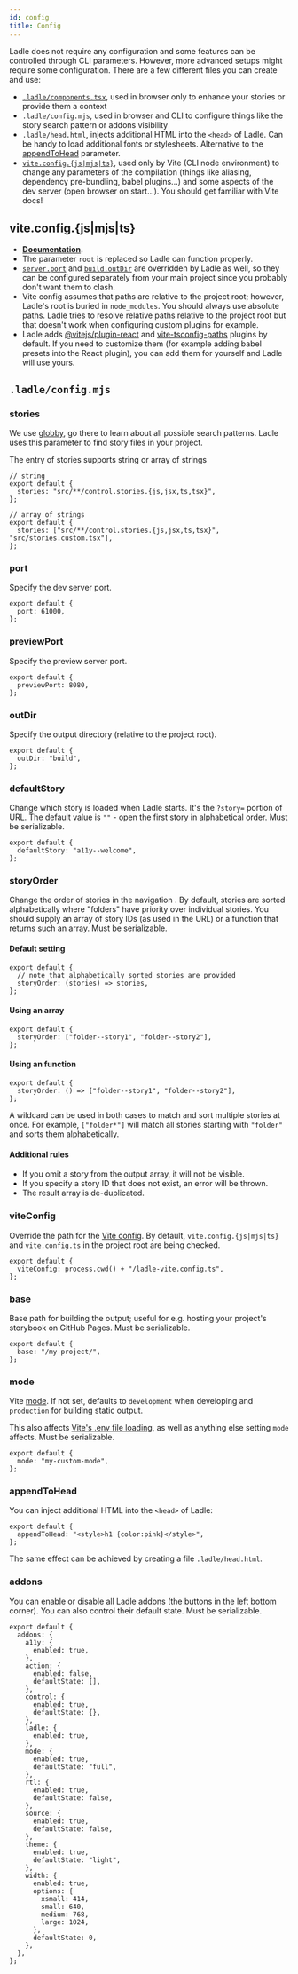 ```yaml
---
id: config
title: Config
---
```


Ladle does not require any configuration and some features can be controlled through CLI parameters. However, more advanced setups might require some configuration. There are a few different files you can create and use:

- [`.ladle/components.tsx`](./providers), used in browser only to enhance your stories or provide them a context
- `.ladle/config.mjs`, used in browser and CLI to configure things like the story search pattern or addons visibility
- `.ladle/head.html`, injects additional HTML into the `<head>` of Ladle. Can be handy to load additional fonts or stylesheets. Alternative to the [appendToHead](#appendtohead) parameter.
- [`vite.config.{js|mjs|ts}`](https://vitejs.dev/config/#config-file-resolving), used only by Vite (CLI node environment) to change any parameters of the compilation (things like aliasing, dependency pre-bundling, babel plugins...) and some aspects of the dev server (open browser on start...). You should get familiar with Vite docs!

## vite.config.{js|mjs|ts}

- **[Documentation](https://vitejs.dev/config).**
- The parameter `root` is replaced so Ladle can function properly.
- [`server.port`](https://vitejs.dev/config/#server-port) and [`build.outDir`](https://vitejs.dev/config/#build-outdir) are overridden by Ladle as well, so they can be configured separately from your main project since you probably don't want them to clash.
- Vite config assumes that paths are relative to the project root; however, Ladle's root is buried in `node_modules`. You should always use absolute paths. Ladle tries to resolve relative paths relative to the project root but that doesn't work when configuring custom plugins for example.
- Ladle adds [@vitejs/plugin-react](https://www.npmjs.com/package/@vitejs/plugin-react) and [vite-tsconfig-paths](https://www.npmjs.com/package/vite-tsconfig-paths) plugins by default. If you need to customize them (for example adding babel presets into the React plugin), you can add them for yourself and Ladle will use yours.

## `.ladle/config.mjs`

### stories

We use [globby](https://github.com/sindresorhus/globby), go there to learn about all possible search patterns. Ladle uses this parameter to find story files in your project.

The entry of stories supports string or array of strings

```tsx
// string
export default {
  stories: "src/**/control.stories.{js,jsx,ts,tsx}",
};

// array of strings
export default {
  stories: ["src/**/control.stories.{js,jsx,ts,tsx}", "src/stories.custom.tsx"],
};
```

### port

Specify the dev server port.

```tsx
export default {
  port: 61000,
};
```

### previewPort

Specify the preview server port.

```tsx
export default {
  previewPort: 8080,
};
```

### outDir

Specify the output directory (relative to the project root).

```tsx
export default {
  outDir: "build",
};
```

### defaultStory

Change which story is loaded when Ladle starts. It's the `?story=` portion of URL. The default value is `""` - open the first story in alphabetical order. Must be serializable.

```tsx
export default {
  defaultStory: "a11y--welcome",
};
```

### storyOrder

Change the order of stories in the navigation . By default, stories are sorted alphabetically where "folders" have priority over individual stories. You should supply an array of story IDs (as used in the URL) or a function that returns such an array. Must be serializable.

#### Default setting

```tsx
export default {
  // note that alphabetically sorted stories are provided
  storyOrder: (stories) => stories,
};
```

#### Using an array

```tsx
export default {
  storyOrder: ["folder--story1", "folder--story2"],
};
```

#### Using an function

```tsx
export default {
  storyOrder: () => ["folder--story1", "folder--story2"],
};
```

A wildcard can be used in both cases to match and sort multiple stories at once. For example, `["folder*"]` will match all stories starting with `"folder"` and sorts them alphabetically.

#### Additional rules

- If you omit a story from the output array, it will not be visible.
- If you specify a story ID that does not exist, an error will be thrown.
- The result array is de-duplicated.

### viteConfig

Override the path for the [Vite config](https://vitejs.dev/config). By default, `vite.config.{js|mjs|ts}` and `vite.config.ts` in the project root are being checked.

```tsx
export default {
  viteConfig: process.cwd() + "/ladle-vite.config.ts",
};
```

### base

Base path for building the output; useful for e.g. hosting your project's storybook on GitHub Pages. Must be serializable.

```tsx
export default {
  base: "/my-project/",
};
```

### mode

Vite [mode](https://vitejs.dev/guide/env-and-mode.html#modes). If not set, defaults to `development` when developing and `production` for building static output.

This also affects [Vite's .env file loading](https://vitejs.dev/guide/env-and-mode.html#env-files), as well as anything else setting `mode` affects. Must be serializable.

```tsx
export default {
  mode: "my-custom-mode",
};
```

### appendToHead

You can inject additional HTML into the `<head>` of Ladle:

```tsx
export default {
  appendToHead: "<style>h1 {color:pink}</style>",
};
```

The same effect can be achieved by creating a file `.ladle/head.html`.

### addons

You can enable or disable all Ladle addons (the buttons in the left bottom corner). You can also control their default state. Must be serializable.

```tsx
export default {
  addons: {
    a11y: {
      enabled: true,
    },
    action: {
      enabled: false,
      defaultState: [],
    },
    control: {
      enabled: true,
      defaultState: {},
    },
    ladle: {
      enabled: true,
    },
    mode: {
      enabled: true,
      defaultState: "full",
    },
    rtl: {
      enabled: true,
      defaultState: false,
    },
    source: {
      enabled: true,
      defaultState: false,
    },
    theme: {
      enabled: true,
      defaultState: "light",
    },
    width: {
      enabled: true,
      options: {
        xsmall: 414,
        small: 640,
        medium: 768,
        large: 1024,
      },
      defaultState: 0,
    },
  },
};
```
